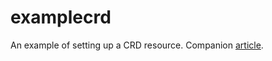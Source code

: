 # examplecrd

An example of setting up a CRD resource. Companion [article](https://geek.jasonhancock.com/2023/07/27/k8s-crd-golang/).
